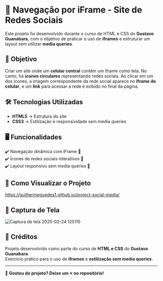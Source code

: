 # 📱 Navegação por iFrame - Site de Redes Sociais

Este projeto foi desenvolvido durante o curso de HTML e CSS do **Gustavo Guanabara**, com o objetivo de praticar o uso de **iframes** e estruturar um layout sem utilizar **media queries**.

## 🎯 Objetivo
Criar um site onde um **celular central** contém um iframe como tela. No canto, há **ícones circulares** representando redes sociais. 
Ao clicar em um dos ícones, a imagem correspondente da rede social aparece no **iframe do celular**, e um **link** para acessar a rede é exibido no final da página.

## 🛠️ Tecnologias Utilizadas
- **HTML5** → Estrutura do site
- **CSS3** → Estilização e responsividade sem media queries

## 🖥️ Funcionalidades
✔️ Navegação dinâmica com iFrame 📲  
✔️ Ícones de redes sociais interativos 🔗  
✔️ Layout responsivo sem media queries 🎨  


## 🏁 Como Visualizar o Projeto
https://guilhermeguedes1.github.io/project-social-media/

## 📸 Captura de Tela
![Captura de tela 2025-02-24 125115](https://github.com/user-attachments/assets/b16fc862-f0fb-4954-964c-d071263ea4f6)



## 📜 Créditos
Projeto desenvolvido como parte do curso de **HTML e CSS** do **Gustavo Guanabara**.  
Exercício prático para o uso de **iframes** e **estilização sem media queries**.

---
🔗 **Gostou do projeto? Deixe um ⭐ no repositório!**
